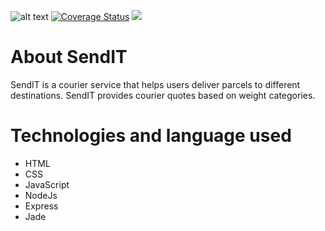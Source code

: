 ![alt text](https://travis-ci.com/rwajon/sendit.svg?branch=v1)
[![Coverage Status](https://coveralls.io/repos/github/rwajon/sendit/badge.svg?branch=v1)](https://coveralls.io/github/rwajon/sendit?branch=v1)
<a href="https://codeclimate.com/github/rwajon/sendit/maintainability"><img src="https://api.codeclimate.com/v1/badges/29cd9ecccc34cbc7eb0a/maintainability" /></a>
# About SendIT
SendIT is a courier service that helps users deliver parcels to different destinations.
SendIT provides courier quotes based on weight categories.

# Technologies and language used
* HTML
* CSS
* JavaScript
* NodeJs
* Express
* Jade
